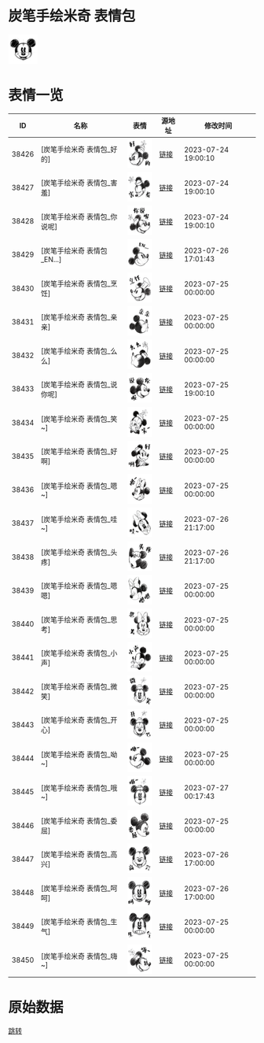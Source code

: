 # 炭笔手绘米奇 表情包

<img src="./cover.png" height="60" alt="cover" />

# 表情一览

|ID|名称|表情|源地址|修改时间|
|----|----|----|----|----|
|38426|[炭笔手绘米奇 表情包_好的]|<img src="./pic/038426_%5B炭笔手绘米奇 表情包_好的%5D.png" height="60" alt="好的"/>|[链接](https://i0.hdslb.com/bfs/garb/fce3f7ac4ad3b1816dffeac18327d94f88f49962.png)|2023-07-24 19:00:10|
|38427|[炭笔手绘米奇 表情包_害羞]|<img src="./pic/038427_%5B炭笔手绘米奇 表情包_害羞%5D.png" height="60" alt="害羞"/>|[链接](https://i0.hdslb.com/bfs/garb/0ca4fdf1598854164504de872e341bd869a2965a.png)|2023-07-24 19:00:10|
|38428|[炭笔手绘米奇 表情包_你说呢]|<img src="./pic/038428_%5B炭笔手绘米奇 表情包_你说呢%5D.png" height="60" alt="你说呢"/>|[链接](https://i0.hdslb.com/bfs/garb/d6a3fde0b7daf03059af02de303e567ca1803f86.png)|2023-07-24 19:00:10|
|38429|[炭笔手绘米奇 表情包_EN...]|<img src="./pic/038429_%5B炭笔手绘米奇 表情包_EN...%5D.png" height="60" alt="EN..."/>|[链接](https://i0.hdslb.com/bfs/garb/27b583e2779ed5864782d271e277c278b901076b.png)|2023-07-26 17:01:43|
|38430|[炭笔手绘米奇 表情包_烹饪]|<img src="./pic/038430_%5B炭笔手绘米奇 表情包_烹饪%5D.png" height="60" alt="烹饪"/>|[链接](https://i0.hdslb.com/bfs/garb/d6152b8ba116e3d8c867e302622587d57f21c75a.png)|2023-07-25 00:00:00|
|38431|[炭笔手绘米奇 表情包_亲亲]|<img src="./pic/038431_%5B炭笔手绘米奇 表情包_亲亲%5D.png" height="60" alt="亲亲"/>|[链接](https://i0.hdslb.com/bfs/garb/9334e1f737874d5fef36c236465ffc27448c1688.png)|2023-07-25 00:00:00|
|38432|[炭笔手绘米奇 表情包_么么]|<img src="./pic/038432_%5B炭笔手绘米奇 表情包_么么%5D.png" height="60" alt="么么"/>|[链接](https://i0.hdslb.com/bfs/garb/6d240eb9908ada61c5179277394af450f7797953.png)|2023-07-25 00:00:00|
|38433|[炭笔手绘米奇 表情包_说你呢]|<img src="./pic/038433_%5B炭笔手绘米奇 表情包_说你呢%5D.png" height="60" alt="说你呢"/>|[链接](https://i0.hdslb.com/bfs/garb/85fb175f8fc32dc6f92fbce584ef3297bb665730.png)|2023-07-25 19:00:10|
|38434|[炭笔手绘米奇 表情包_笑~]|<img src="./pic/038434_%5B炭笔手绘米奇 表情包_笑~%5D.png" height="60" alt="笑~"/>|[链接](https://i0.hdslb.com/bfs/garb/4e0a717d1ec44db631fffaccfa6fb8ca74f3526f.png)|2023-07-25 00:00:00|
|38435|[炭笔手绘米奇 表情包_好啊]|<img src="./pic/038435_%5B炭笔手绘米奇 表情包_好啊%5D.png" height="60" alt="好啊"/>|[链接](https://i0.hdslb.com/bfs/garb/bb5fc578bed3faf276403b4cd4531d23e076f1d6.png)|2023-07-25 00:00:00|
|38436|[炭笔手绘米奇 表情包_嗯~]|<img src="./pic/038436_%5B炭笔手绘米奇 表情包_嗯~%5D.png" height="60" alt="嗯~"/>|[链接](https://i0.hdslb.com/bfs/garb/c754557a8448c79eb46c9436e7809e5054bcdc79.png)|2023-07-25 00:00:00|
|38437|[炭笔手绘米奇 表情包_哇~]|<img src="./pic/038437_%5B炭笔手绘米奇 表情包_哇~%5D.png" height="60" alt="哇~"/>|[链接](https://i0.hdslb.com/bfs/garb/3da296f22f04762266a6904eba0de49ec86e4ec8.png)|2023-07-26 21:17:00|
|38438|[炭笔手绘米奇 表情包_头疼]|<img src="./pic/038438_%5B炭笔手绘米奇 表情包_头疼%5D.png" height="60" alt="头疼"/>|[链接](https://i0.hdslb.com/bfs/garb/390d4b95cc296cb1fe250d22bb04a7e0d3ba40dd.png)|2023-07-26 21:17:00|
|38439|[炭笔手绘米奇 表情包_嗯嗯]|<img src="./pic/038439_%5B炭笔手绘米奇 表情包_嗯嗯%5D.png" height="60" alt="嗯嗯"/>|[链接](https://i0.hdslb.com/bfs/garb/229154d88104fa246087c469b8e6ac312f9be2a5.png)|2023-07-25 00:00:00|
|38440|[炭笔手绘米奇 表情包_思考]|<img src="./pic/038440_%5B炭笔手绘米奇 表情包_思考%5D.png" height="60" alt="思考"/>|[链接](https://i0.hdslb.com/bfs/garb/15736242e43a581f4b172e3e0f95e3ed620cae77.png)|2023-07-25 00:00:00|
|38441|[炭笔手绘米奇 表情包_小声]|<img src="./pic/038441_%5B炭笔手绘米奇 表情包_小声%5D.png" height="60" alt="小声"/>|[链接](https://i0.hdslb.com/bfs/garb/865c88c2422fcba997d6460faa3e13d9a9e8f31b.png)|2023-07-25 00:00:00|
|38442|[炭笔手绘米奇 表情包_微笑]|<img src="./pic/038442_%5B炭笔手绘米奇 表情包_微笑%5D.png" height="60" alt="微笑"/>|[链接](https://i0.hdslb.com/bfs/garb/4b4c474c063b8d3a59cdb956b521277bb1d8261a.png)|2023-07-25 00:00:00|
|38443|[炭笔手绘米奇 表情包_开心]|<img src="./pic/038443_%5B炭笔手绘米奇 表情包_开心%5D.png" height="60" alt="开心"/>|[链接](https://i0.hdslb.com/bfs/garb/e08d30cc4412bb43d25d8114b670b73895c6e41f.png)|2023-07-25 00:00:00|
|38444|[炭笔手绘米奇 表情包_呦~]|<img src="./pic/038444_%5B炭笔手绘米奇 表情包_呦~%5D.png" height="60" alt="呦~"/>|[链接](https://i0.hdslb.com/bfs/garb/da826f5388111c4f9cadbe4db0778142473c291d.png)|2023-07-25 00:00:00|
|38445|[炭笔手绘米奇 表情包_哦~]|<img src="./pic/038445_%5B炭笔手绘米奇 表情包_哦~%5D.png" height="60" alt="哦~"/>|[链接](https://i0.hdslb.com/bfs/garb/3579f9938cdd0006846ec97e4888ed8e46fb242c.png)|2023-07-27 00:17:43|
|38446|[炭笔手绘米奇 表情包_委屈]|<img src="./pic/038446_%5B炭笔手绘米奇 表情包_委屈%5D.png" height="60" alt="委屈"/>|[链接](https://i0.hdslb.com/bfs/garb/8b204f152f58ac5e5221300ff8789b92b0c7320a.png)|2023-07-25 00:00:00|
|38447|[炭笔手绘米奇 表情包_高兴]|<img src="./pic/038447_%5B炭笔手绘米奇 表情包_高兴%5D.png" height="60" alt="高兴"/>|[链接](https://i0.hdslb.com/bfs/garb/3244bca81690d4bc1f36cd802b6d35f5688f18a0.png)|2023-07-26 17:00:00|
|38448|[炭笔手绘米奇 表情包_呵呵]|<img src="./pic/038448_%5B炭笔手绘米奇 表情包_呵呵%5D.png" height="60" alt="呵呵"/>|[链接](https://i0.hdslb.com/bfs/garb/86674ad4e0df204d34b4ef2ddf68a82cbfe99e4f.png)|2023-07-26 17:00:00|
|38449|[炭笔手绘米奇 表情包_生气]|<img src="./pic/038449_%5B炭笔手绘米奇 表情包_生气%5D.png" height="60" alt="生气"/>|[链接](https://i0.hdslb.com/bfs/garb/9ec35ebe531ffdb2dfc8dd7a85e670ea9e03b717.png)|2023-07-25 00:00:00|
|38450|[炭笔手绘米奇 表情包_嗨~]|<img src="./pic/038450_%5B炭笔手绘米奇 表情包_嗨~%5D.png" height="60" alt="嗨~"/>|[链接](https://i0.hdslb.com/bfs/garb/5392fea5f0303b3c95b9218715b6c5d8af327acf.png)|2023-07-25 00:00:00|

# 原始数据

[跳转](./raw.json)

